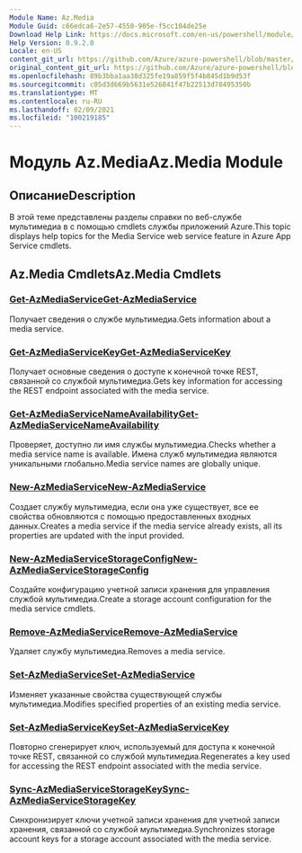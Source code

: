 ```yaml
---
Module Name: Az.Media
Module Guid: c66edca6-2e57-4550-905e-f5cc104de25e
Download Help Link: https://docs.microsoft.com/en-us/powershell/module/az.media
Help Version: 0.9.2.0
Locale: en-US
content_git_url: https://github.com/Azure/azure-powershell/blob/master/src/Media/Media/help/Az.Media.md
original_content_git_url: https://github.com/Azure/azure-powershell/blob/master/src/Media/Media/help/Az.Media.md
ms.openlocfilehash: 89b3bba1aa38d325fe19a859f5f4b845d1b9d53f
ms.sourcegitcommit: c05d3d669b5631e526841f47b22513d78495350b
ms.translationtype: MT
ms.contentlocale: ru-RU
ms.lasthandoff: 02/09/2021
ms.locfileid: "100219185"
---
```

# <span data-ttu-id="9d2c6-101">Модуль Az.Media</span><span class="sxs-lookup"><span data-stu-id="9d2c6-101">Az.Media Module</span></span>
## <span data-ttu-id="9d2c6-102">Описание</span><span class="sxs-lookup"><span data-stu-id="9d2c6-102">Description</span></span>
<span data-ttu-id="9d2c6-103">В этой теме представлены разделы справки по веб-службе мультимедиа в с помощью cmdlets службы приложений Azure.</span><span class="sxs-lookup"><span data-stu-id="9d2c6-103">This topic displays help topics for the Media Service web service feature in Azure App Service cmdlets.</span></span>

## <span data-ttu-id="9d2c6-104">Az.Media Cmdlets</span><span class="sxs-lookup"><span data-stu-id="9d2c6-104">Az.Media Cmdlets</span></span>
### [<span data-ttu-id="9d2c6-105">Get-AzMediaService</span><span class="sxs-lookup"><span data-stu-id="9d2c6-105">Get-AzMediaService</span></span>](Get-AzMediaService.md)
<span data-ttu-id="9d2c6-106">Получает сведения о службе мультимедиа.</span><span class="sxs-lookup"><span data-stu-id="9d2c6-106">Gets information about a media service.</span></span>

### [<span data-ttu-id="9d2c6-107">Get-AzMediaServiceKey</span><span class="sxs-lookup"><span data-stu-id="9d2c6-107">Get-AzMediaServiceKey</span></span>](Get-AzMediaServiceKey.md)
<span data-ttu-id="9d2c6-108">Получает основные сведения о доступе к конечной точке REST, связанной со службой мультимедиа.</span><span class="sxs-lookup"><span data-stu-id="9d2c6-108">Gets key information for accessing the REST endpoint associated with the media service.</span></span>

### [<span data-ttu-id="9d2c6-109">Get-AzMediaServiceNameAvailability</span><span class="sxs-lookup"><span data-stu-id="9d2c6-109">Get-AzMediaServiceNameAvailability</span></span>](Get-AzMediaServiceNameAvailability.md)
<span data-ttu-id="9d2c6-110">Проверяет, доступно ли имя службы мультимедиа.</span><span class="sxs-lookup"><span data-stu-id="9d2c6-110">Checks whether a media service name is available.</span></span>
<span data-ttu-id="9d2c6-111">Имена служб мультимедиа являются уникальными глобально.</span><span class="sxs-lookup"><span data-stu-id="9d2c6-111">Media service names are globally unique.</span></span>

### [<span data-ttu-id="9d2c6-112">New-AzMediaService</span><span class="sxs-lookup"><span data-stu-id="9d2c6-112">New-AzMediaService</span></span>](New-AzMediaService.md)
<span data-ttu-id="9d2c6-113">Создает службу мультимедиа, если она уже существует, все ее свойства обновляются с помощью предоставленных входных данных.</span><span class="sxs-lookup"><span data-stu-id="9d2c6-113">Creates a media service if the media service already exists, all its properties are updated with the input provided.</span></span>

### [<span data-ttu-id="9d2c6-114">New-AzMediaServiceStorageConfig</span><span class="sxs-lookup"><span data-stu-id="9d2c6-114">New-AzMediaServiceStorageConfig</span></span>](New-AzMediaServiceStorageConfig.md)
<span data-ttu-id="9d2c6-115">Создайте конфигурацию учетной записи хранения для управления службой мультимедиа.</span><span class="sxs-lookup"><span data-stu-id="9d2c6-115">Create a storage account configuration for the media service cmdlets.</span></span>

### [<span data-ttu-id="9d2c6-116">Remove-AzMediaService</span><span class="sxs-lookup"><span data-stu-id="9d2c6-116">Remove-AzMediaService</span></span>](Remove-AzMediaService.md)
<span data-ttu-id="9d2c6-117">Удаляет службу мультимедиа.</span><span class="sxs-lookup"><span data-stu-id="9d2c6-117">Removes a media service.</span></span>

### [<span data-ttu-id="9d2c6-118">Set-AzMediaService</span><span class="sxs-lookup"><span data-stu-id="9d2c6-118">Set-AzMediaService</span></span>](Set-AzMediaService.md)
<span data-ttu-id="9d2c6-119">Изменяет указанные свойства существующей службы мультимедиа.</span><span class="sxs-lookup"><span data-stu-id="9d2c6-119">Modifies specified properties of an existing media service.</span></span>

### [<span data-ttu-id="9d2c6-120">Set-AzMediaServiceKey</span><span class="sxs-lookup"><span data-stu-id="9d2c6-120">Set-AzMediaServiceKey</span></span>](Set-AzMediaServiceKey.md)
<span data-ttu-id="9d2c6-121">Повторно сгенерирует ключ, используемый для доступа к конечной точке REST, связанной со службой мультимедиа.</span><span class="sxs-lookup"><span data-stu-id="9d2c6-121">Regenerates a key used for accessing the REST endpoint associated with the media service.</span></span>

### [<span data-ttu-id="9d2c6-122">Sync-AzMediaServiceStorageKey</span><span class="sxs-lookup"><span data-stu-id="9d2c6-122">Sync-AzMediaServiceStorageKey</span></span>](Sync-AzMediaServiceStorageKey.md)
<span data-ttu-id="9d2c6-123">Синхронизирует ключи учетной записи хранения для учетной записи хранения, связанной со службой мультимедиа.</span><span class="sxs-lookup"><span data-stu-id="9d2c6-123">Synchronizes storage account keys for a storage account associated with the media service.</span></span>

